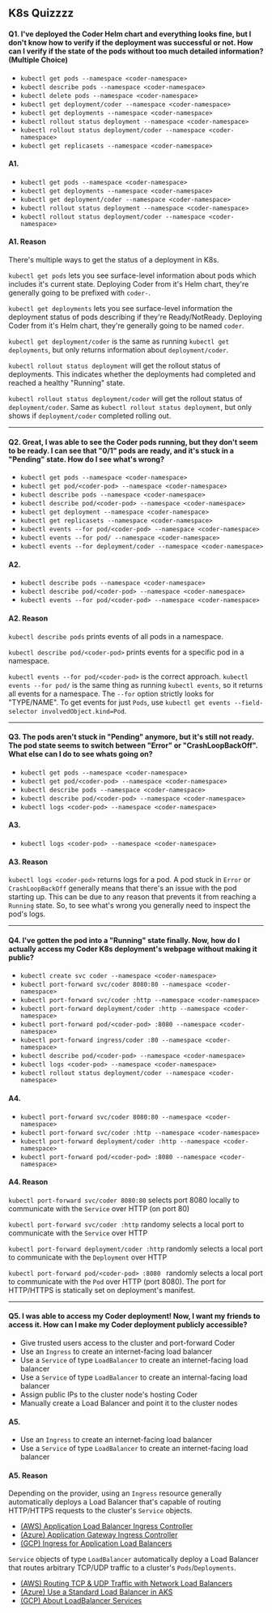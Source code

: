 ## K8s Quizzzz

#### Q1. I've deployed the Coder Helm chart and everything looks fine, but I don't know how to verify if the deployment was successful or not. How can I verify if the state of the pods without too much detailed information? (Multiple Choice)

- `kubectl get pods --namespace <coder-namespace>`
- `kubectl describe pods --namespace <coder-namespace>`
- `kubectl delete pods --namespace <coder-namespace>`
- `kubectl get deployment/coder --namespace <coder-namespace>`
- `kubectl get deployments --namespace <coder-namespace>`
- `kubectl rollout status deployment --namespace <coder-namespace>`
- `kubectl rollout status deployment/coder --namespace <coder-namespace>`
- `kubectl get replicasets --namespace <coder-namespace>`

#### A1.

- `kubectl get pods --namespace <coder-namespace>`
- `kubectl get deployments --namespace <coder-namespace>`
- `kubectl get deployment/coder --namespace <coder-namespace>`
- `kubectl rollout status deployment --namespace <coder-namespace>`
- `kubectl rollout status deployment/coder --namespace <coder-namespace>`

#### A1. Reason

There's multiple ways to get the status of a deployment in K8s. 

`kubectl get pods` lets you see surface-level information about pods which includes it's current state. Deploying Coder from it's Helm chart, they're generally going to be prefixed with `coder-`.

`kubectl get deployments` lets you see surface-level information the deployment status of pods describing if they're Ready/NotReady. Deploying Coder from it's Helm chart, they're generally going to be named `coder`.

`kubectl get deployment/coder` is the same as running `kubectl get deployments`, but only returns information about `deployment/coder`.

`kubectl rollout status deployment` will get the rollout status of deployments. This indicates whether the deployments had completed and reached a healthy "Running" state.

`kubectl rollout status deployment/coder` will get the rollout status of `deployment/coder`. Same as `kubectl rollout status deployment`, but only shows if `deployment/coder` completed rolling out.

---

#### Q2. Great, I was able to see the Coder pods running, but they don't seem to be ready. I can see that "0/1" pods are ready, and it's stuck in a "Pending" state. How do I see what's wrong?

- `kubectl get pods --namespace <coder-namespace>`
- `kubectl get pod/<coder-pod> --namespace <coder-namespace>`
- `kubectl describe pods --namespace <coder-namespace>`
- `kubectl describe pod/<coder-pod> --namespace <coder-namespace>`
- `kubectl get deployment --namespace <coder-namespace>`
- `kubectl get replicasets --namespace <coder-namespace>`
- `kubectl events --for pod/<coder-pod> --namespace <coder-namespace>`
- `kubectl events --for pod/ --namespace <coder-namespace>`
- `kubectl events --for deployment/coder --namespace <coder-namespace>`

#### A2.

- `kubectl describe pods --namespace <coder-namespace>`
- `kubectl describe pod/<coder-pod> --namespace <coder-namespace>`
- `kubectl events --for pod/<coder-pod> --namespace <coder-namespace>`

#### A2. Reason

`kubectl describe pods` prints events of all pods in a namespace. 

`kubectl describe pod/<coder-pod>` prints events for a specific pod in a namespace.

`kubectl events --for pod/<coder-pod>` is the correct approach. `kubectl events --for pod/` is the same thing as running `kubectl events`, so it returns all events for a namespace. The `--for` option strictly looks for "TYPE/NAME". To get events for just `Pods`, use `kubectl get events --field-selector involvedObject.kind=Pod`.

---

#### Q3. The pods aren't stuck in "Pending" anymore, but it's still not ready. The pod state seems to switch between "Error" or "CrashLoopBackOff". What else can I do to see whats going on?

- `kubectl get pods --namespace <coder-namespace>`
- `kubectl get pod/<coder-pod> --namespace <coder-namespace>`
- `kubectl describe pods --namespace <coder-namespace>`
- `kubectl describe pod/<coder-pod> --namespace <coder-namespace>`
- `kubectl logs <coder-pod> --namespace <coder-namespace>`


#### A3.

- `kubectl logs <coder-pod> --namespace <coder-namespace>`

#### A3. Reason

`kubectl logs <coder-pod>` returns logs for a pod. A pod stuck in `Error` or `CrashLoopBackOff` generally means that there's an issue with the pod starting up. This can be due to any reason that prevents it from reaching a `Running` state. So, to see what's wrong you generally need to inspect the pod's logs.

---

#### Q4. I've gotten the pod into a "Running" state finally. Now, how do I actually access my Coder K8s deployment's webpage without making it public?

- `kubectl create svc coder --namespace <coder-namespace>`
- `kubectl port-forward svc/coder 8080:80 --namespace <coder-namespace>`
- `kubectl port-forward svc/coder :http --namespace <coder-namespace>`
- `kubectl port-forward deployment/coder :http --namespace <coder-namespace>`
- `kubectl port-forward pod/<coder-pod> :8080 --namespace <coder-namespace>`
- `kubectl port-forward ingress/coder :80 --namespace <coder-namespace>`
- `kubectl describe pod/<coder-pod> --namespace <coder-namespace>`
- `kubectl logs <coder-pod> --namespace <coder-namespace>`
- `kubectl rollout status deployment/coder --namespace <coder-namespace>`

#### A4.

- `kubectl port-forward svc/coder 8080:80 --namespace <coder-namespace>`
- `kubectl port-forward svc/coder :http --namespace <coder-namespace>`
- `kubectl port-forward deployment/coder :http --namespace <coder-namespace>`
- `kubectl port-forward pod/<coder-pod> :8080 --namespace <coder-namespace>`

#### A4. Reason

`kubectl port-forward svc/coder 8080:80` selects port 8080 locally to communicate with the `Service` over HTTP  (on port 80)

`kubectl port-forward svc/coder :http` randomy selects a local port to communicate with the `Service` over HTTP

`kubectl port-forward deployment/coder :http` randomly selects a local port to communicate with the `Deployment` over HTTP

`kubectl port-forward pod/<coder-pod> :8080 ` randomly selects a local port to communicate with the `Pod` over HTTP (port 8080). The port for HTTP/HTTPS is statically set on deployment's manifest.

---

#### Q5. I was able to access my Coder deployment! Now, I want my friends to access it. How can I make my Coder deployment publicly accessible?

- Give trusted users access to the cluster and port-forward Coder
- Use an `Ingress` to create an internet-facing load balancer
- Use a `Service` of type `LoadBalancer` to create an internet-facing load balancer
- Use a `Service` of type `LoadBalancer` to create an internal-facing load balancer
- Assign public IPs to the cluster node's hosting Coder
- Manually create a Load Balancer and point it to the cluster nodes

#### A5.

- Use an `Ingress` to create an internet-facing load balancer
- Use a `Service` of type `LoadBalancer` to create an internet-facing load balancer

#### A5. Reason

Depending on the provider, using an `Ingress` resource generally automatically deploys a Load Balancer that's capable of routing HTTP/HTTPS requests to the cluster's `Service` objects.

- [(AWS) Application Load Balancer Ingress Controller](https://aws.amazon.com/blogs/opensource/kubernetes-ingress-aws-alb-ingress-controller/)
- [(Azure) Application Gateway Ingress Controller](https://learn.microsoft.com/en-us/azure/application-gateway/ingress-controller-overview)
- [(GCP) Ingress for Application Load Balancers](https://cloud.google.com/kubernetes-engine/docs/concepts/ingress)

`Service` objects of type `LoadBalancer` automatically deploy a Load Balancer that routes arbitrary TCP/UDP traffic to a cluster's `Pods`/`Deployments`.

- [(AWS) Routing TCP & UDP Traffic with Network Load Balancers](https://docs.aws.amazon.com/eks/latest/userguide/network-load-balancing.html)
- [(Azure) Use a Standard Load Balancer in AKS](https://learn.microsoft.com/en-us/azure/aks/load-balancer-standard)
- [(GCP) About LoadBalancer Services](https://cloud.google.com/kubernetes-engine/docs/concepts/service-load-balancer)